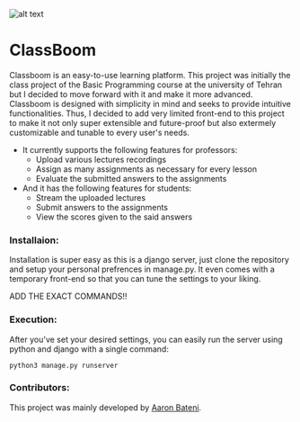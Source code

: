 ![alt text](https://raw.githubusercontent.com/TheRNB/ClassBoom/main/logo.png)
# ClassBoom #

Classboom is an easy-to-use learning platform. This project was initially the class project of the Basic Programming course at the university of Tehran but I decided to move forward with it and make it more advanced. Classboom is designed with simplicity in mind and seeks to provide intuitive functionalities. Thus, I decided to add very limited front-end to this project to make it not only super extensible and future-proof but also extermely customizable and tunable to every user's needs.
- It currently supports the following features for professors:
    - Upload various lectures recordings
    - Assign as many assignments as necessary for every lesson
    - Evaluate the submitted answers to the assignments
- And it has the following features for students:
    - Stream the uploaded lectures
    - Submit answers to the assignments
    - View the scores given to the said answers

### Installaion: ###
Installation is super easy as this is a django server, just clone the repository and setup your personal prefrences in manage.py. It even comes with a temporary front-end so that you can tune the settings to your liking.

ADD THE EXACT COMMANDS!!

### Execution: ###
After you've set your desired settings, you can easily run the server using python and django with a single command:

```
python3 manage.py runserver
```

### Contributors: ###
This project was mainly developed by [Aaron Bateni](https://github.com/TheRNB).
